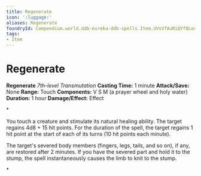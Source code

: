 ```yaml
---
title: Regenerate
icon: ':luggage:'
aliases: Regenerate
foundryId: Compendium.world.ddb-eureka-ddb-spells.Item.UVsVfAuRiQYf0Loq
tags:
- Item
---
```


# Regenerate

**Regenerate**
_7th-level Transmutation_
**Casting Time:** 1 minute
**Attack/Save:** None
**Range:** Touch
**Components:** V S M (a prayer wheel and holy water)
**Duration:** 1 hour
**Damage/Effect:** Effect

*<p>You touch a creature and stimulate its natural healing ability. The target regains 4d8 + 15 hit points. For the duration of the spell, the target regains 1 hit point at the start of each of its turns (10 hit points each minute).

The target's severed body members (fingers, legs, tails, and so on), if any, are restored after 2 minutes. If you have the severed part and hold it to the stump, the spell instantaneously causes the limb to knit to the stump.</p>*